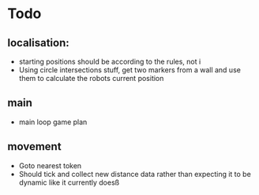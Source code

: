 # Todo

## localisation:

-   starting positions should be according to the rules, not i
-   Using circle intersections stuff, get two markers from a wall and use them to calculate the robots current position

## main

-   main loop game plan

## movement

-   Goto nearest token
-   Should tick and collect new distance data rather than expecting it to be dynamic like it currently doesß

